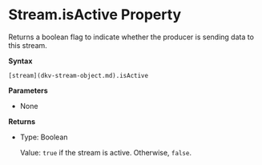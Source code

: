 # Stream\.isActive Property<a name="dkv-stream-object-isActive-property"></a>

Returns a boolean flag to indicate whether the producer is sending data to this stream\. 

**Syntax**

```
[stream](dkv-stream-object.md).isActive
```

**Parameters**
+ None

**Returns**
+ Type: Boolean

  Value: `true` if the stream is active\. Otherwise, `false`\.